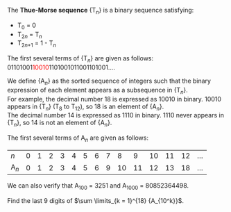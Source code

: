 <p>The <b>Thue-Morse sequence</b> {T<sub><var>n</var></sub>} is a binary sequence satisfying:</p>
<ul><li>T<sub>0</sub> = 0</li>
<li>T<sub>2<var>n</var></sub> = T<sub><var>n</var></sub></li>
<li>T<sub>2<var>n</var>+1</sub> = 1 - T<sub><var>n</var></sub></li>
</ul><p>
The first several terms of {T<sub><var>n</var></sub>} are given as follows:<br />
01101001<span style="color:#FF0000;">10010</span>1101001011001101001....
</p>

<p>
We define {A<sub><var>n</var></sub>} as the sorted sequence of integers such that the binary expression of each element appears as a subsequence in {T<sub><var>n</var></sub>}.<br />
For example, the decimal number 18 is expressed as 10010 in binary. 10010 appears in {T<sub><var>n</var></sub>} (T<sub>8</sub> to T<sub>12</sub>), so 18 is an element of {A<sub><var>n</var></sub>}.<br />
The decimal number 14 is expressed as 1110 in binary. 1110 never appears in {T<sub><var>n</var></sub>}, so 14 is not an element of {A<sub><var>n</var></sub>}.
</p>

<p>
The first several terms of A<sub><var>n</var></sub> are given as follows:<br /></p><div align="center">
<table cellspacing="1" cellpadding="5" border="0" align="center"><tr><td align="left"><var>n</var></td><td>0</td><td>1</td><td>2</td><td>3</td><td>4</td><td>5</td><td>6</td><td>7</td><td>8</td><td>9</td><td>10</td><td>11</td><td>12</td><td>…</td></tr><tr><td>A<sub><var>n</var></sub></td><td>0</td><td>1</td><td>2</td><td>3</td><td>4</td><td>5</td><td>6</td><td>9</td><td>10</td><td>11</td><td>12</td><td>13</td><td>18</td><td>…</td></tr></table></div>


<p>
We can also verify that A<sub>100</sub> = 3251 and A<sub>1000</sub> = 80852364498.
</p>

<p>
Find the last 9 digits of $\sum \limits_{k = 1}^{18} {A_{10^k}}$.
</p>
